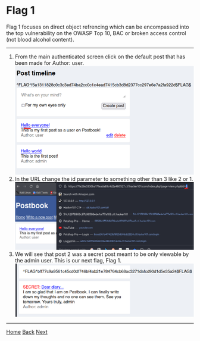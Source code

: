 # Flag 1
Flag 1 focuses on direct object refrencing which can be encompassed into the top vulnerability on the OWASP Top 10, BAC or broken access control (not blood alcohol content).

---
1. From the main authenticated screen click on the default post that has been made for Author: user.
![Post](./static/4_1.png)
2. In the URL change the id parameter to something other than 3 like 2 or 1. 
![Param](./static/4_2.png)
3. We will see that post 2 was a secret post meant to be only viewable by the admin user. This is our next flag, Flag 1. 
![Flag](./static/4_3.png)

---
[Home](./Start.MD) [Back](./Flag0.md) [Next](./Flag2.md)
